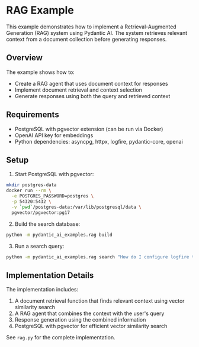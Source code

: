 # RAG Example

This example demonstrates how to implement a Retrieval-Augmented Generation (RAG) system using Pydantic AI. The system retrieves relevant context from a document collection before generating responses.

## Overview

The example shows how to:
- Create a RAG agent that uses document context for responses
- Implement document retrieval and context selection
- Generate responses using both the query and retrieved context

## Requirements

- PostgreSQL with pgvector extension (can be run via Docker)
- OpenAI API key for embeddings
- Python dependencies: asyncpg, httpx, logfire, pydantic-core, openai

## Setup

1. Start PostgreSQL with pgvector:
```bash
mkdir postgres-data
docker run --rm \
  -e POSTGRES_PASSWORD=postgres \
  -p 54320:5432 \
  -v `pwd`/postgres-data:/var/lib/postgresql/data \
  pgvector/pgvector:pg17
```

2. Build the search database:
```bash
python -m pydantic_ai_examples.rag build
```

3. Run a search query:
```bash
python -m pydantic_ai_examples.rag search "How do I configure logfire to work with FastAPI?"
```

## Implementation Details

The implementation includes:
1. A document retrieval function that finds relevant context using vector similarity search
2. A RAG agent that combines the context with the user's query
3. Response generation using the combined information
4. PostgreSQL with pgvector for efficient vector similarity search

See `rag.py` for the complete implementation.